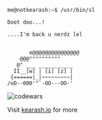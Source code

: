 ```
me@notkearash:~$ /usr/bin/sl

Doot doo...!

....I'm back u nerdz lel


       e@@@@@@@@@@@@@@@
    @@@""""""""""
   @" ___ ___________
  II__[w] | [i] [z] |
 {======|_|~~~~~~~~~|
/oO--000'"`-OO---OO-'

```
![codewars](https://www.codewars.com/users/notkearash/badges/small)


Visit [kearash.io](http://kearash.io) for more
